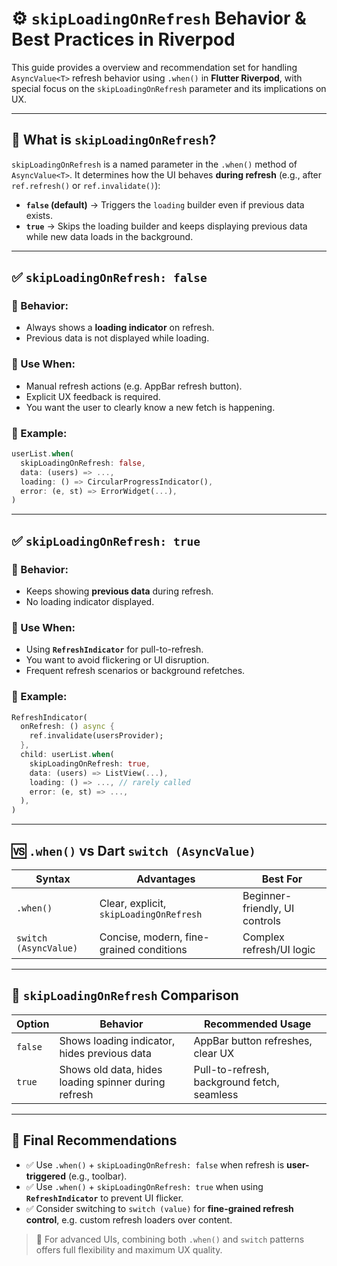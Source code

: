 # ⚙️ `skipLoadingOnRefresh` Behavior & Best Practices in Riverpod

This guide provides a overview and recommendation set for handling `AsyncValue<T>` refresh behavior using `.when()` 
in **Flutter Riverpod**, with special focus on the `skipLoadingOnRefresh` parameter and its implications on UX.

---

## 🎯 What is `skipLoadingOnRefresh`?

`skipLoadingOnRefresh` is a named parameter in the `.when()` method of `AsyncValue<T>`. It determines how the UI behaves
 **during refresh** (e.g., after `ref.refresh()` or `ref.invalidate()`):
- **`false` (default)** → Triggers the `loading` builder even if previous data exists.
- **`true`** → Skips the loading builder and keeps displaying previous data while new data loads in the background.

---

## ✅ `skipLoadingOnRefresh: false`

### 🔹 Behavior:
- Always shows a **loading indicator** on refresh.
- Previous data is not displayed while loading.

### 🔹 Use When:
- Manual refresh actions (e.g. AppBar refresh button).
- Explicit UX feedback is required.
- You want the user to clearly know a new fetch is happening.

### 🔹 Example:
```dart
userList.when(
  skipLoadingOnRefresh: false,
  data: (users) => ..., 
  loading: () => CircularProgressIndicator(),
  error: (e, st) => ErrorWidget(...),
)
```

---

## ✅ `skipLoadingOnRefresh: true`

### 🔹 Behavior:
- Keeps showing **previous data** during refresh.
- No loading indicator displayed.

### 🔹 Use When:
- Using **`RefreshIndicator`** for pull-to-refresh.
- You want to avoid flickering or UI disruption.
- Frequent refresh scenarios or background refetches.

### 🔹 Example:
```dart
RefreshIndicator(
  onRefresh: () async {
    ref.invalidate(usersProvider);
  },
  child: userList.when(
    skipLoadingOnRefresh: true,
    data: (users) => ListView(...),
    loading: () => ..., // rarely called
    error: (e, st) => ...,
  ),
)
```

---

## 🆚 `.when()` vs Dart `switch (AsyncValue)`

| Syntax                    | Advantages                                 | Best For                         |
|---------------------------|--------------------------------------------|----------------------------------|
| `.when()`                 | Clear, explicit, `skipLoadingOnRefresh`    | Beginner-friendly, UI controls   |
| `switch (AsyncValue)`     | Concise, modern, fine-grained conditions   | Complex refresh/UI logic         |

---

## 🧪 `skipLoadingOnRefresh` Comparison

| Option      | Behavior                                                   | Recommended Usage                           |
|-------------|------------------------------------------------------------|---------------------------------------------|
| `false`     | Shows loading indicator, hides previous data               | AppBar button refreshes, clear UX           |
| `true`      | Shows old data, hides loading spinner during refresh       | Pull-to-refresh, background fetch, seamless |

---

## 📌 Final Recommendations

- ✅ Use `.when()` + `skipLoadingOnRefresh: false` when refresh is **user-triggered** (e.g., toolbar).
- ✅ Use `.when()` + `skipLoadingOnRefresh: true` when using **`RefreshIndicator`** to prevent UI flicker.
- ✅ Consider switching to `switch (value)` for **fine-grained refresh control**, e.g. custom refresh loaders over content.

> 🎯 For advanced UIs, combining both `.when()` and `switch` patterns offers full flexibility and maximum UX quality.